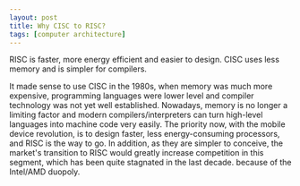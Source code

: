```yaml
---
layout: post
title: Why CISC to RISC?
tags: [computer architecture]
---
```



RISC is faster, more energy efficient and easier to design. CISC uses less memory and is simpler for compilers. 

It made sense to use CISC in the 1980s, when memory was much more expensive, programming languages were lower level and compiler technology was not yet well established.
Nowadays, memory is no longer a limiting factor and modern compilers/interpreters can turn high-level languages into machine code very easily.
The priority now, with the mobile device revolution, is to design faster, less energy-consuming processors, and RISC is the way to go.
In addition, as they are simpler to conceive, the market's transition to RISC would greatly increase competition in this segment, which has been quite stagnated in the last decade. because of the Intel/AMD duopoly.

